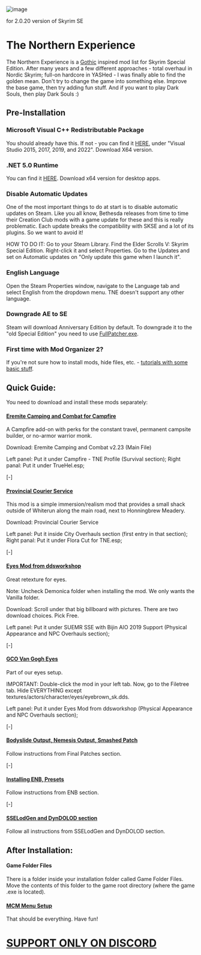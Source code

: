 ![image](https://user-images.githubusercontent.com/95659208/145071850-7b33a425-0a8b-4977-9c2e-ed4869c0287d.png)

for 2.0.20 version of Skyrim SE

# The Northern Experience
The Northern Experience is a [Gothic](https://en.wikipedia.org/wiki/Gothic_(series)) inspired mod list for Skyrim Special Edition.
After many years and a few different approaches - total overhaul in Nordic Skyrim; full-on hardcore in YASHed - I was finally able to find the golden mean.
Don't try to change the game into something else. Improve the base game, then try adding fun stuff.
And if you want to play Dark Souls, then play Dark Souls :)



## Pre-Installation

### Microsoft Visual C++ Redistributable Package

You should already have this. If not - you can find it [HERE](https://docs.microsoft.com/en-us/cpp/windows/latest-supported-vc-redist?view=msvc-170), under "Visual Studio 2015, 2017, 2019, and 2022". Download X64 version.

### .NET 5.0 Runtime

You can find it [HERE](https://dotnet.microsoft.com/download/dotnet/5.0/runtime). Download x64 version for desktop apps.

### Disable Automatic Updates

One of the most important things to do at start is to disable automatic updates on Steam. Like you all know, Bethesda releases from time to time their Creation Club mods with a game update for these and this is really problematic. Each update breaks the compatibility with SKSE and a lot of its plugins. So we want to avoid it!

HOW TO DO IT: Go to your Steam Library. Find the Elder Scrolls V: Skyrim Special Edition. Right-click it and select Properties. Go to the Updates and set on Automatic updates on "Only update this game when I launch it".

### English Language

Open the Steam Properties window, navigate to the Language tab and select English from the dropdown menu. TNE doesn't support any other language.

### Downgrade AE to SE

Steam will download Anniversary Edition by default. To downgrade it to the "old Special Edition" you need to use [FullPatcher.exe](https://www.nexusmods.com/skyrimspecialedition/mods/57618?tab=files).

### First time with Mod Organizer 2?

If you're not sure how to install mods, hide files, etc. - [tutorials with some basic stuff](https://www.nexusmods.com/skyrimspecialedition/articles/1045). 



## Quick Guide:
You need to download and install these mods separately:

#### [Eremite Camping and Combat for Campfire](https://www.dracotorre.com/mods/eremitecamping/)

A Campfire add-on with perks for the constant travel, permanent campsite builder, or no-armor warrior monk.

Download: Eremite Camping and Combat v2.23 (Main File)

Left panel: Put it under Campfire - TNE Profile (Survival section);
Right panal: Put it under TrueHel.esp;

[-]

#### [Provincial Courier Service](https://www.afkmods.com/index.php?/files/file/2006-provincial-courier-service/)

This mod is a simple immersion/realism mod that provides a small shack outside of Whiterun along the main road, next to Honningbrew Meadery.

Download: Provincial Courier Service

Left panel: Put it inside City Overhauls section (first entry in that section);
Right panal: Put it under Flora Cut for TNE.esp;

[-]

#### [Eyes Mod from ddsworkshop](https://www.ddsworkshop.net/eyes-modbr) 

Great retexture for eyes.

Note: Uncheck Demonica folder when installing the mod. We only wants the Vanilla folder.

Download: Scroll under that big billboard with pictures. There are two download choices. Pick Free.

Left panel: Put it under SUEMR SSE with Bijin AIO 2019 Support (Physical Appearance and NPC Overhauls section);

[-]

#### [GCO Van Gogh Eyes](https://www.patreon.com/posts/gco-alpha3-van-35573588)

Part of our eyes setup.

IMPORTANT: Double-click the mod in your left tab. Now, go to the Filetree tab. Hide EVERYTHING except textures/actors/character/eyes/eyebrown_sk.dds.

Left panel: Put it under Eyes Mod from ddsworkshop (Physical Appearance and NPC Overhauls section);

[-]

#### [Bodyslide Output, Nemesis Output, Smashed Patch](https://www.nexusmods.com/skyrimspecialedition/mods/23894)

Follow instructions from Final Patches section.

[-]

#### [Installing ENB, Presets](https://www.nexusmods.com/skyrimspecialedition/mods/23894)

Follow instructions from ENB section.

[-]

#### [SSELodGen and DynDOLOD section](https://www.nexusmods.com/skyrimspecialedition/mods/23894)

Follow all instructions from SSELodGen and DynDOLOD section.



## After Installation:

#### Game Folder Files

There is a folder inside your installation folder called Game Folder Files. Move the contents of this folder to the game root directory (where the game .exe is located).

#### [MCM Menu Setup](https://www.nexusmods.com/skyrimspecialedition/articles/1077)

That should be everything. Have fun!


# [SUPPORT ONLY ON DISCORD](https://discord.gg/fuhsnph)
